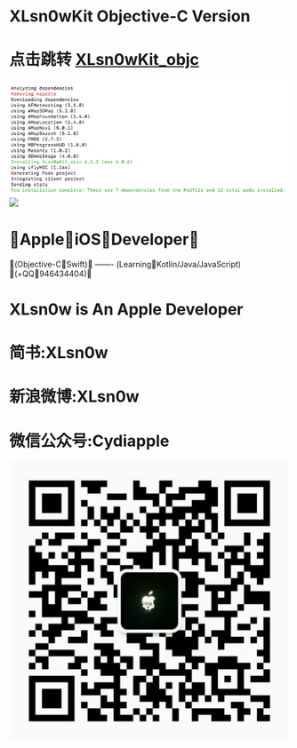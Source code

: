 
XLsn0wKit Objective-C Version
=============
# 点击跳转 [XLsn0wKit_objc](https://github.com/XLsn0w/XLsn0wKit_objc)

![XLsn0wKit_objc](https://raw.githubusercontent.com/XLsn0w/XLsn0w/XLsn0w/XLsn0wLibrary/Resources/XLsn0wKit.png)
![](https://github.com/XLsn0w/XLsn0wKit_objc/blob/master/pod.png?raw=true)

AppleiOSDeveloper 
====
(Objective-CSwift) 
——-
(LearningKotlin/Java/JavaScript) 
(+QQ946434404)

# XLsn0w is An Apple Developer 
# 简书:XLsn0w 
# 新浪微博:XLsn0w 
# 微信公众号:Cydiapple

![image](https://raw.githubusercontent.com/XLsn0w/XLsn0w/XLsn0w/XLsn0wLibrary/Cydiapple.png)

